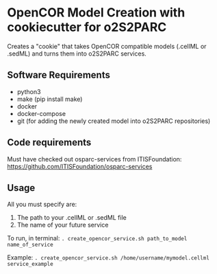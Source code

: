 # OpenCOR Model Creation with cookiecutter for o2S2PARC

Creates a "cookie" that takes OpenCOR compatible models (.cellML or .sedML) and turns them into o2S2PARC services. 

## Software Requirements
* python3
* make (pip install make)
* docker
* docker-compose
* git (for adding the newly created model into o2S2PARC repositories)

## Code requirements
Must have checked out osparc-services from ITISFoundation: https://github.com/ITISFoundation/osparc-services

## Usage
All you must specify are:
1. The path to your .cellML or .sedML file
2. The name of your future service 

To run, in terminal: ```. create_opencor_service.sh path_to_model name_of_service```

Example: 
```. create_opencor_service.sh /home/username/mymodel.cellml service_example```

